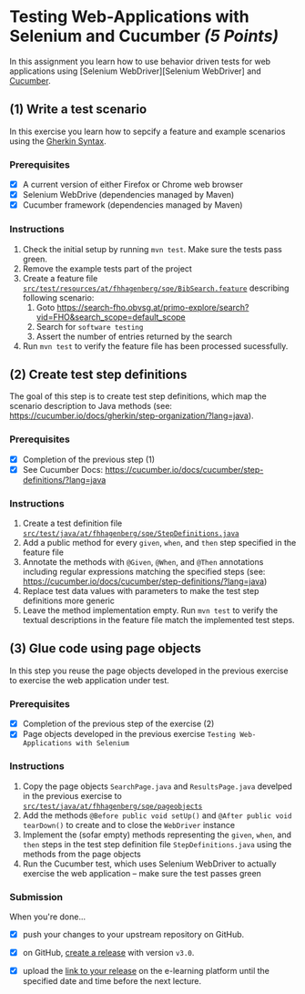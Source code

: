 # Testing Web-Applications with Selenium and Cucumber _(5 Points)_

In this assignment you learn how to use behavior driven tests for web applications using [Selenium WebDriver][Selenium WebDriver] and [Cucumber][Cucumber]. 


## (1) Write a test scenario 

In this exercise you learn how to sepcify a feature and example scenarios using the [Gherkin Syntax][Gherkin].

### Prerequisites

- [x] A current version of either Firefox or Chrome web browser
- [x] Selenium WebDrive (dependencies managed by Maven)
- [x] Cucumber framework (dependencies managed by Maven)

### Instructions

1. Check the initial setup by running `mvn test`. Make sure the tests pass green.
1. Remove the example tests part of the project
1. Create a feature file [`src/test/resources/at/fhhagenberg/sqe/BibSearch.feature`](src/test/resources/at/fhhagenberg/sqe/BibSearch.feature) describing following scenario:
   1. Goto https://search-fho.obvsg.at/primo-explore/search?vid=FHO&search_scope=default_scope
   1. Search for `software testing`
   1. Assert the number of entries returned by the search
1. Run `mvn test` to verify the feature file has been processed sucessfully.


## (2) Create test step definitions 

The goal of this step is to create test step definitions, which map the scenario description to Java methods (see: https://cucumber.io/docs/gherkin/step-organization/?lang=java). 

### Prerequisites

- [x] Completion of the previous step (1)
- [x] See Cucumber Docs: https://cucumber.io/docs/cucumber/step-definitions/?lang=java

### Instructions

1. Create a test definition file [`src/test/java/at/fhhagenberg/sqe/StepDefinitions.java`](src/test/java/at/fhhagenberg/sqe/StepDefinitions.java)
1. Add a public method for every `given`, `when`, and `then` step specified in the feature file
1. Annotate the methods with `@Given`, `@When`, and `@Then` annotations including regular expressions matching the specified steps (see: https://cucumber.io/docs/cucumber/step-definitions/?lang=java)
1. Replace test data values with parameters to make the test step definitions more generic
1. Leave the method implementation empty. Run `mvn test` to verify the textual descriptions in the feature file match the implemented test steps.


## (3) Glue code using page objects 

In this step you reuse the page objects developed in the previous exercise to exercise the web application under test.

### Prerequisites

- [x] Completion of the previous step of the exercise (2)
- [x] Page objects developed in the previous exercise `Testing Web-Applications with Selenium`

### Instructions

1. Copy the page objects `SearchPage.java` and `ResultsPage.java` develped in the previous exercise to [`src/test/java/at/fhhagenberg/sqe/pageobjects`](`src/test/java/at/fhhagenberg/sqe/pageobjects`)
1. Add the methods `@Before public void setUp()` and `@After public void tearDown()` to create and to close the `WebDriver` instance 
1. Implement the (sofar empty) methods representing the `given`, `when`, and `then` steps in the test step definition file `StepDefinitions.java` using the methods from the page objects
1. Run the Cucumber test, which uses Selenium WebDriver to actually exercise the web application – make sure the test passes green

### Submission

When you're done...

- [x] push your changes to your upstream repository on GitHub.
- [x] on GitHub, [create a release][GitHub creating releases] with version `v3.0`.
- [x] upload the [link to your release][GitHub linking to releases] on the e-learning platform until the specified date and time before the next lecture.


[GitHub creating releases]: https://help.github.com/articles/creating-releases/
[GitHub linking to releases]: https://help.github.com/articles/linking-to-releases/
[Cucumber]: https://cucumber.io/tools/cucumber-open/
[Gherkin]: https://cucumber.io/docs/gherkin/
